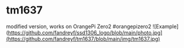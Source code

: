 # tm1637
modified version, works on OrangePi Zero2 #orangepizero2
![Example](https://github.com/fandreyf/ssd1306_logo/blob/main/photo.jpg](https://github.com/fandreyf/tm1637/blob/main/img/tm1637.jpg)
